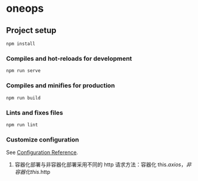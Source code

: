 # oneops

## Project setup

```
npm install
```

### Compiles and hot-reloads for development

```
npm run serve
```

### Compiles and minifies for production

```
npm run build
```

### Lints and fixes files

```
npm run lint
```

### Customize configuration

See [Configuration Reference](https://cli.vuejs.org/config/).

1. 容器化部署与非容器化部署采用不同的 http 请求方法：容器化 this.$axios，非容器化 this.$http
